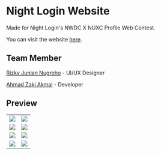 # Night Login Website

Made for Night Login's NWDC X NUXC Profile Web Contest.

You can visit the website [here](https://web-night-login.vercel.app).

## Team Member

[Rizky Junian Nugroho](https://github.com/JunianN) - UI/UX Designer

[Ahmad Zaki Akmal](https://github.com/ahmadzaki2975) - Developer


## Preview

<table>
  <tr>
    <td>
    <img src="https://user-images.githubusercontent.com/87590846/200770180-86c76c40-23fa-47ba-b21b-04226f763d97.png" />
    </td>
    <td>
    <img src="https://user-images.githubusercontent.com/87590846/200770554-8972a074-7f78-40c5-aa12-224db5e497cf.png" />
    </td>
  </tr>
  <tr>
    <td>
      <img src="https://user-images.githubusercontent.com/87590846/202720404-0c5f07ac-7eef-415c-b5c2-f912a81ab343.png" />
    </td>
    <td>
      <img src="https://user-images.githubusercontent.com/87590846/202720667-a0e54e77-fcc5-479c-95e6-e291ecd38a93.png" />
    </td>
  </tr>
  <tr>
    <td>
      <img src="https://user-images.githubusercontent.com/87590846/202720718-9e6cde2d-39f1-45f4-b029-eefc165406d8.png" />
    </td>
    <td>
      <img src="https://user-images.githubusercontent.com/87590846/202720976-1323702f-24dd-4c3f-9755-cc1bec84375e.png" />
    </td>
  </tr>
  <tr>
    <td>
      <img src="https://user-images.githubusercontent.com/87590846/202721024-d36f0cc1-65cf-4332-93a0-70ce80fa6c06.png" />
    </td>
    <td>
      <img src="https://user-images.githubusercontent.com/87590846/202721070-a83fdd89-ce7b-4cdc-a906-0046cb75fdf0.png" />
    </td>
  </tr>

</table>



<!-- 
images
![image](https://user-images.githubusercontent.com/87590846/200770180-86c76c40-23fa-47ba-b21b-04226f763d97.png)
![image](https://user-images.githubusercontent.com/87590846/200770554-8972a074-7f78-40c5-aa12-224db5e497cf.png)
![image](https://user-images.githubusercontent.com/87590846/200770802-13f5ddeb-775e-494f-9373-80fd43c5128c.png)
![image](https://user-images.githubusercontent.com/87590846/202720404-0c5f07ac-7eef-415c-b5c2-f912a81ab343.png)
![image](https://user-images.githubusercontent.com/87590846/202720667-a0e54e77-fcc5-479c-95e6-e291ecd38a93.png)
![image](https://user-images.githubusercontent.com/87590846/202720718-9e6cde2d-39f1-45f4-b029-eefc165406d8.png)
![image](https://user-images.githubusercontent.com/87590846/202720976-1323702f-24dd-4c3f-9755-cc1bec84375e.png)
![image](https://user-images.githubusercontent.com/87590846/202721024-d36f0cc1-65cf-4332-93a0-70ce80fa6c06.png)
![image](https://user-images.githubusercontent.com/87590846/202721070-a83fdd89-ce7b-4cdc-a906-0046cb75fdf0.png)




-->
